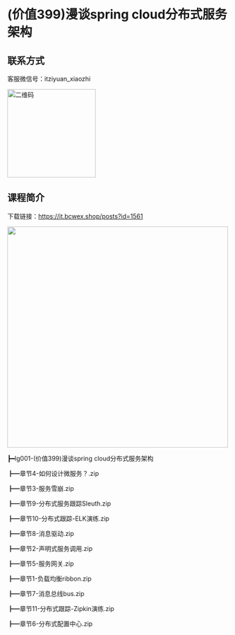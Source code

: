 # (价值399)漫谈spring cloud分布式服务架构

## 联系方式

客服微信号：itziyuan_xiaozhi

<img src="https://ziyuanyun.oss-cn-guangzhou.aliyuncs.com/common/20240614073449/666b82192834a.jpg" width="200" height="200" alt="二维码">

## 课程简介

下载链接：https://it.bcwex.shop/posts?id=1561

<img src="https://ziyuanyun.oss-cn-guangzhou.aliyuncs.com/yun/20240515224333/6644ca153da00.jpg" width="500" alt="">

  ┣━lg001-(价值399)漫谈spring cloud分布式服务架构

 ┣━章节4-如何设计微服务？.zip

 ┣━章节3-服务雪崩.zip

 ┣━章节9-分布式服务跟踪Sleuth.zip

 ┣━章节10-分布式跟踪-ELK演练.zip

 ┣━章节8-消息驱动.zip

 ┣━章节2-声明式服务调用.zip

 ┣━章节5-服务网关.zip

 ┣━章节1-负载均衡ribbon.zip

 ┣━章节7-消息总线bus.zip

 ┣━章节11-分布式跟踪-Zipkin演练.zip

 ┣━章节6-分布式配置中心.zip

  